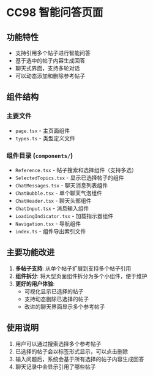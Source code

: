 # CC98 智能问答页面

## 功能特性

- 支持引用多个帖子进行智能问答
- 基于选中的帖子内容生成回答
- 聊天式界面，支持多轮对话
- 可以动态添加和删除参考帖子

## 组件结构

### 主要文件
- `page.tsx` - 主页面组件
- `types.ts` - 类型定义文件

### 组件目录 (`components/`)
- `Reference.tsx` - 帖子搜索和选择组件（支持多选）
- `SelectedTopics.tsx` - 显示已选择帖子的组件
- `ChatMessages.tsx` - 聊天消息列表组件
- `ChatBubble.tsx` - 单个聊天气泡组件
- `ChatHeader.tsx` - 聊天头部组件
- `ChatInput.tsx` - 消息输入组件
- `LoadingIndicator.tsx` - 加载指示器组件
- `Navigation.tsx` - 导航组件
- `index.ts` - 组件导出索引文件

## 主要功能改进

1. **多帖子支持**: 从单个帖子扩展到支持多个帖子引用
2. **组件拆分**: 将大型页面组件拆分为多个小组件，便于维护
3. **更好的用户体验**: 
   - 可视化显示已选择的帖子
   - 支持动态删除已选择的帖子
   - 改进的聊天界面显示多个参考帖子

## 使用说明

1. 用户可以通过搜索选择多个参考帖子
2. 已选择的帖子会以标签形式显示，可以点击删除
3. 输入问题后，系统会基于所有选择的帖子内容生成回答
4. 聊天记录中会显示引用了哪些帖子 